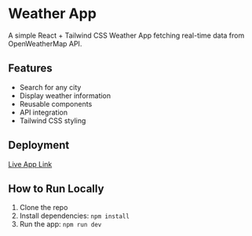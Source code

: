 # Weather App

A simple React + Tailwind CSS Weather App fetching real-time data from OpenWeatherMap API.

## Features
- Search for any city
- Display weather information
- Reusable components
- API integration
- Tailwind CSS styling

## Deployment
[Live App Link](https://your-app.vercel.app)

## How to Run Locally
1. Clone the repo
2. Install dependencies: `npm install`
3. Run the app: `npm run dev`
